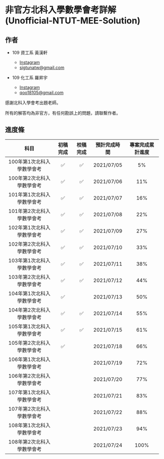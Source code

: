 # 非官方北科入學數學會考詳解　(Unofficial-NTUT-MEE-Solution)

## 作者

- 109 資工系 黃漢軒
  - [Instagram](https://www.instagram.com/qtrabit._2._6.2_/)
  - sigtunatw@gmail.com

- 109 化工系 羅昇宇
  - [Instagram](https://www.instagram.com/trava_900921/)
  - qoo18105@gmail.com

感謝北科入學會考出題老師。

所有的解答均為非官方，有任何勘誤上的問題，請聯繫作者。



## 進度條

|            科目            | 初稿完成 |      校稿完成      |      預計完成時間      |      專案完成累計進度      |
| :------------------------: | :--: | :--: | :--: | :--: |
| 100年第1次北科入學數學會考 | :white_check_mark: | :white_check_mark: | 2021/07/05 | 5% |
| 100年第2次北科入學數學會考 | :white_check_mark: | :white_check_mark: | 2021/07/06 | 11% |
| 101年第1次北科入學數學會考 |  :white_check_mark:  |  :white_check_mark:  |  2021/07/07  |  16%  |
| 101年第2次北科入學數學會考 |  :white_check_mark:  |  :white_check_mark:  |  2021/07/08  |  22%  |
| 102年第1次北科入學數學會考 |  :white_check_mark:  | :white_check_mark: | 2021/07/09 | 27% |
| 102年第2次北科入學數學會考 |  :white_check_mark:  | :white_check_mark: | 2021/07/10 | 33% |
| 103年第1次北科入學數學會考 | :white_check_mark: | :white_check_mark: | 2021/07/11 | 38% |
| 103年第2次北科入學數學會考 | :white_check_mark: | :white_check_mark: | 2021/07/12 | 44% |
| 104年第1次北科入學數學會考 | :white_check_mark: |    | 2021/07/13 | 50% |
| 104年第2次北科入學數學會考 | :white_check_mark: | :white_check_mark: | 2021/07/14 | 55% |
| 105年第1次北科入學數學會考 | :white_check_mark: | :white_check_mark: | 2021/07/15 | 61% |
| 105年第2次北科入學數學會考 | :white_check_mark: |    | 2021/07/18 | 66% |
| 106年第1次北科入學數學會考 |    |    | 2021/07/19 | 72% |
| 106年第2次北科入學數學會考 |    |    | 2021/07/20 | 77% |
| 107年第1次北科入學數學會考 |    |    | 2021/07/21 | 83% |
| 107年第2次北科入學數學會考 |    |    | 2021/07/22 | 88% |
| 108年第1次北科入學數學會考 |    |    | 2021/07/23 | 94% |
| 108年第2次北科入學數學會考 |    |    | 2021/07/24 | 100% |

